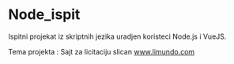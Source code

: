 # Node_ispit

Ispitni projekat iz skriptnih jezika uradjen koristeci Node.js i VueJS. 

Tema projekta : Sajt za licitaciju slican www.limundo.com
